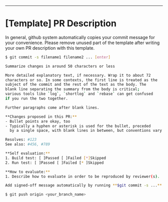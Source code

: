 
---
# [Template] PR Description

In general, github system automatically copies your commit message for your convenience.
Please remove unused part of the template after writing your own PR description with this template.
```bash
$ git commit -s filename1 filename2 ... [enter]

Summarize changes in around 50 characters or less

More detailed explanatory text, if necessary. Wrap it to about 72
characters or so. In some contexts, the first line is treated as the
subject of the commit and the rest of the text as the body. The
blank line separating the summary from the body is critical;
various tools like `log`, `shortlog` and `rebase` can get confused 
if you run the two together.

Further paragraphs come after blank lines.

**Changes proposed in this PR:**
- Bullet points are okay, too
- Typically a hyphen or asterisk is used for the bullet, preceded
  by a single space, with blank lines in between, but conventions vary here.

Resolves: #123
See also: #456, #789

**Self evaluation:**
1. Build test: [ ]Passed [ ]Failed [*]Skipped
2. Run test: [ ]Passed [ ]Failed [* ]Skipped

**How to evaluate:**
1. Describe how to evaluate in order to be reproduced by reviewer(s).

Add signed-off message automatically by running **$git commit -s ...** command.

$ git push origin <your_branch_name>
```
